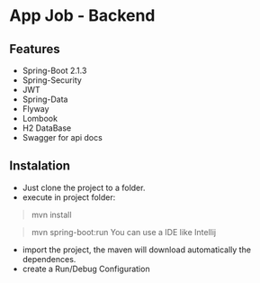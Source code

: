 # App Job - Backend

## Features
- Spring-Boot 2.1.3
- Spring-Security
- JWT
- Spring-Data
- Flyway
- Lombook
- H2 DataBase
- Swagger for api docs

## Instalation
- Just clone the project to a folder.
- execute in project folder:
> mvn install

> mvn spring-boot:run
You can use a IDE like Intellij
- import the project, the maven will download automatically the dependences.
- create a Run/Debug Configuration
